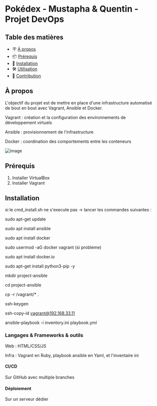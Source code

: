 
# Pokédex - Mustapha & Quentin - Projet DevOps

## Table des matières
- 🪧 [À propos](#à-propos)
- 📦 [Prérequis](#prérequis)
- 🚀 [Installation](#installation)
- 🛠️ [Utilisation](#utilisation)
- 🤝 [Contribution](#contribution)

## À propos

L'objectif du projet est de mettre en place d'une infrastructure automatisé de bout en bout avec Vagrant, Ansible et Docker.

Vagrant : création et la configuration des environnements de développement virtuels

Ansible : provisionnement de l'infrastructure

Docker : coordination des comportements entre les conteneurs

![image](https://user-images.githubusercontent.com/57917435/224658903-e4bf5a25-9cff-4235-b9f6-679ae4088464.png)

## Prérequis

1) Installer VirtualBox
2) Installer Vagrant

## Installation

si le cmd_install.sh ne s'execute pas -> lancer les commandes suivantes : 

sudo apt-get update

sudo apt install ansible

sudo apt install docker

sudo usermod -aG docker vagrant (si probleme)

sudo apt install docker.io

sudo apt-get install python3-pip -y

mkdir project-ansible

cd project-ansible

cp -r /vagrant/* .

ssh-keygen

ssh-copy-id vagrant@192.168.33.11

ansible-playbook -i inventory.ini playbook.yml

### Langages & Frameworks & outils

Web : HTML/CSS/JS 

Infra : Vagrant en Ruby, playbook ansible en Yaml, et l'inventaire ini

#### CI/CD

Sur GitHub avec multiple branches

#### Déploiement

Sur un serveur dédier
